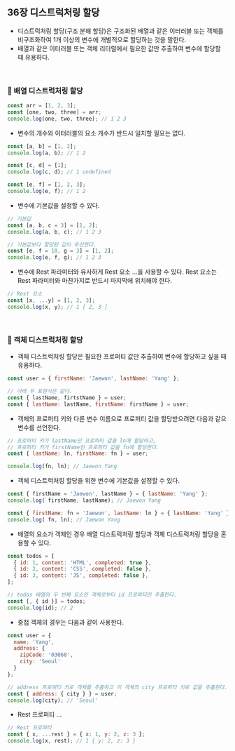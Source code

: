 ## 36장 디스트럭처링 할당
- 디스트럭처링 할당(구조 분해 할당)은 구조화된 배열과 같은 이터러블 또는 객체를 비구조화하여 1개 이상의 변수에 개별적으로 할당하는 것을 말한다. 
- 배열과 같은 이터러블 또는 객체 리터럴에서 필요한 값만 추출하여 변수에 할당할 때 유용하다.
<br>

### 📌 배열 디스트럭처링 할당
```js
const arr = [1, 2, 3];
const [one, two, three] = arr;
console.log(one, two, three); // 1 2 3
```
- 변수의 개수와 이터러블의 요소 개수가 반드시 일치할 필요는 없다.
```js
const [a, b] = [1, 2];
console.log(a, b); // 1 2

const [c, d] = [1];
console.log(c, d); // 1 undefined

const [e, f] = [1, 2, 3];
console.log(e, f); // 1 2
```
- 변수에 기본값을 설정할 수 있다.
```js
// 기본값
const [a, b, c = 3] = [1, 2];
console.log(a, b, c); // 1 2 3

// 기본값보다 할당된 값이 우선한다.
const [e, f = 10, g = 3] = [1, 2];
console.log(e, f, g); // 1 2 3
```
- 변수에 Rest 파라미터와 유사하게 Rest 요소 ...을 사용할 수 있다. Rest 요소는 Rest 파라미터와 마찬가지로 반드시 마지막에 위치해야 한다.
```js
// Rest 요소
const [x, ...y] = [1, 2, 3];
console.log(x, y); // 1 [ 2, 3 ]
```
<br>

### 📌 객체 디스트럭처링 할당
- 객체 디스트럭처링 할당은 필요한 프로퍼티 값만 추출하여 변수에 할당하고 싶을 때 유용하다.
```js
const user = { firstName: 'Jaewon', lastName: 'Yang' };

// 아래 두 표현식은 같다.
const { lastName, firtstName } = user;
const { lastName: lastName, firstName: firstName } = user;
```
- 객체의 프로퍼티 키와 다른 변수 이름으로 프로퍼티 값을 할당받으려면 다음과 같으 변수를 선언한다. 
```js
// 프로퍼티 키가 lastName인 프로퍼티 값을 ln에 할당하고,
// 프로퍼티 키가 firstName인 프로퍼티 값을 fn에 할당한다. 
const { lastName: ln, firstName: fn } = user;

console.log(fn, ln); // Jaewon Yang
```
- 객체 디스트럭처링 할당을 위한 변수에 기본값을 설정할 수 있다.
```js
const { firstName = 'Jaewon', lastName } = { lastName: 'Yang' };
console.log( firstName, lastName); // Jaewon Yang

const { firstName: fn = 'Jaewon', lastName: ln } = { lastName: 'Yang' };
console.log( fn, ln); // Jaewon Yang
```
- 배열의 요소가 객체인 경우 배열 디스트럭처링 할당과 객체 디스트럭처링 할당을 혼용할 수 있다.
```js
const todos = [
  { id: 1, content: 'HTML', completed: true },
  { id: 2, content: 'CSS', completed: false },
  { id: 3, content: 'JS', completed: false },
];

// todos 배열의 두 번째 요소인 객체로부터 id 프로퍼티만 추출한다.
const [, { id }] = todos;
console.log(id); // 2
```
- 중첩 객체의 경우는 다음과 같이 사용한다. 
```js
const user = {
  name: 'Yang',
  address: {
    zipCode: '03068',
    city: 'Seoul'
  }
};

// address 프로퍼티 키로 객체를 추출하고 이 객체의 city 프로퍼티 키로 값을 추출한다.
const { address: { city } } = user;
console.log(city); // 'Seoul'
```
- Rest 프로퍼티 ...
```js
// Rest 프로퍼티
const { x, ...rest } = { x: 1, y: 2, z: 3 };
console.log(x, rest); // 1 { y: 2, z: 3 }
```
